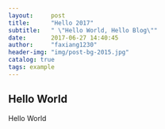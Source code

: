 ```yaml
---
layout:     post
title:      "Hello 2017"
subtitle:   " \"Hello World, Hello Blog\""
date:       2017-06-27 14:40:45
author:     "faxiang1230"
header-img: "img/post-bg-2015.jpg"
catalog: true
tags: example
---
```


## Hello World

Hello World
